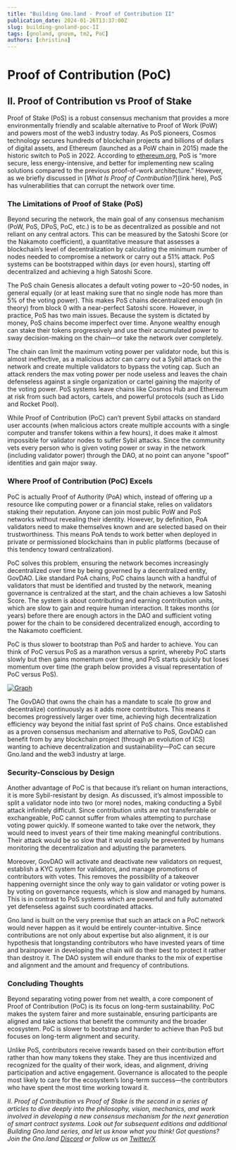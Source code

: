 ```yaml
---
title: "Building Gno.land - Proof of Contribution II"
publication_date: 2024-01-26T13:37:00Z
slug: building-gnoland-poc-II
tags: [gnoland, gnovm, tm2, PoC]
authors: [christina]
---
```


# Proof of Contribution (PoC) 

## II. Proof of Contribution vs Proof of Stake

Proof of Stake (PoS) is a robust consensus mechanism that provides a more environmentally friendly and scalable alternative to Proof of Work (PoW) and powers most of the web3 industry today. As PoS pioneers, Cosmos technology secures hundreds of blockchain projects and billions of dollars of digital assets, and Ethereum (launched as a PoW chain in 2015) made the historic switch to PoS in 2022. According to [ethereum.org](https://ethereum.org/en/developers/docs/consensus-mechanisms/pos), PoS is “more secure, less energy-intensive, and better for implementing new scaling solutions compared to the previous proof-of-work architecture.” However, as we briefly discussed in [*What Is Proof of Contribution?*](link here), PoS has vulnerabilities that can corrupt the network over time.

### The Limitations of Proof of Stake (PoS)

Beyond securing the network, the main goal of any consensus mechanism (PoW, PoS, DPoS, PoC, etc.) is to be as decentralized as possible and not reliant on any central actors. This can be measured by the Satoshi Score (or the Nakamoto coefficient), a quantitative measure that assesses a blockchain’s level of decentralization by calculating the minimum number of nodes needed to compromise a network or carry out a 51% attack. PoS systems can be bootstrapped within days (or even hours), starting off decentralized and achieving a high Satoshi Score.

The PoS chain Genesis allocates a default voting power to ~20-50 nodes, in general equally (or at least making sure that no single node has more than 5% of the voting power). This makes PoS chains decentralized enough (in theory) from block 0 with a near-perfect Satoshi score. However, in practice, PoS has two main issues. Because the system is dictated by money, PoS chains become imperfect over time. Anyone wealthy enough can stake their tokens progressively and use their accumulated power to sway decision-making on the chain—or take the network over completely.

The chain can limit the maximum voting power per validator node, but this is almost ineffective, as a malicious actor can carry out a Sybil attack on the network and create multiple validators to bypass the voting cap. Such an attack renders the max voting power per node useless and leaves the chain defenseless against a single organization or cartel gaining the majority of the voting power. PoS systems leave chains like Cosmos Hub and Ethereum at risk from such bad actors, cartels, and powerful protocols (such as Lido and Rocket Pool).

While Proof of Contribution (PoC) can’t prevent Sybil attacks on standard user accounts (when malicious actors create multiple accounts with a single computer and transfer tokens within a few hours), it does make it almost impossible for validator nodes to suffer Sybil attacks. Since the community vets every person who is given voting power or sway in the network (including validator power) through the DAO, at no point can anyone "spoof" identities and gain major sway. 

### Where Proof of Contribution (PoC) Excels

PoC is actually Proof of Authority (PoA) which, instead of offering up a resource like computing power or a financial stake, relies on validators staking their reputation. Anyone can join most public PoW and PoS networks without revealing their identity. However, by definition, PoA validators need to make themselves known and are selected based on their trustworthiness. This means PoA tends to work better when deployed in private or permissioned blockchains than in public platforms (because of this tendency toward centralization). 

PoC solves this problem, ensuring the network becomes increasingly decentralized over time by being governed by a decentralized entity, GovDAO. Like standard PoA chains, PoC chains launch with a handful of validators that must be identified and trusted by the network, meaning governance is centralized at the start, and the chain achieves a low Satoshi Score. The system is about contributing and earning contribution units, which are slow to gain and require human interaction. It takes months (or years) before there are enough actors in the DAO and sufficient voting power for the chain to be considered decentralized enough, according to the Nakamoto coefficient. 

PoC is thus slower to bootstrap than PoS and harder to achieve. You can think of PoC versus PoS as a marathon versus a sprint, whereby PoC starts slowly but then gains momentum over time, and PoS starts quickly but loses momentum over time (the graph below provides a visual representation of PoC versus PoS). 

[![Graph](https://gnolang.github.io/blog/2024-01-26_poc-2/src/thumbs/graph-container.png)](https://gnolang.github.io/blog/2024-01-26_poc-2/src/graph-container.png)

The GovDAO that owns the chain has a mandate to scale (to grow and decentralize) continuously as it adds more contributors. This means it becomes progressively larger over time, achieving high decentralization efficiency way beyond the initial fast sprint of PoS chains. Once established as a proven consensus mechanism and alternative to PoS, GovDAO can benefit from by any blockchain project (through an evolution of ICS) wanting to achieve decentralization and sustainability—PoC can secure Gno.land and the web3 industry at large.

### Security-Conscious by Design

Another advantage of PoC is that because it’s reliant on human interactions, it is more Sybil-resistant by design. As discussed, it’s almost impossible to split a validator node into two (or more) nodes, making conducting a Sybil attack infinitely difficult. Since contribution units are not transferrable or exchangeable, PoC cannot suffer from whales attempting to purchase voting power quickly. If someone wanted to take over the network, they would need to invest years of their time making meaningful contributions. Their attack would be so slow that it would easily be prevented by humans monitoring the decentralization and adjusting the parameters. 

Moreover, GovDAO will activate and deactivate new validators on request, establish a KYC system for validators, and manage promotions of contributors with votes. This removes the possibility of a takeover happening overnight since the only way to gain validator or voting power is by voting on governance requests, which is slow and managed by humans. This is in contrast to PoS systems which are powerful and fully automated yet defenseless against such coordinated attacks.

Gno.land is built on the very premise that such an attack on a PoC network would never happen as it would be entirely counter-intuitive. Since contributions are not only about expertise but also alignment, it is our hypothesis that longstanding contributors who have invested years of time and brainpower in developing the chain will do their best to protect it rather than destroy it. The DAO system will endure thanks to the mix of expertise and alignment and the amount and frequency of contributions. 

### Concluding Thoughts

Beyond separating voting power from net wealth, a core component of Proof of Contribution (PoC) is its focus on long-term sustainability. PoC makes the system fairer and more sustainable, ensuring participants are aligned and take actions that benefit the community and the broader ecosystem. PoC is slower to bootstrap and harder to achieve than PoS but focuses on long-term alignment and security. 

Unlike PoS, contributors receive rewards based on their contribution effort rather than how many tokens they stake. They are thus incentivized and recognized for the quality of their work, ideas, and alignment, driving participation and active engagement. Governance is allocated to the people most likely to care for the ecosystem’s long-term success—the contributors who have spent the most time working toward it.

*II. Proof of Contribution vs Proof of Stake is the second in a series of articles to dive deeply into the philosophy, vision, mechanics, and work involved in developing a new consensus mechanism for the next generation of smart contract systems. Look out for subsequent editions and additional Building Gno.land series, and let us know what you think! Got questions? Join the Gno.land [Discord](https://discord.com/invite/S8nKUqwkPn) or follow us on [Twitter/X](https://twitter.com/_gnoland)*


